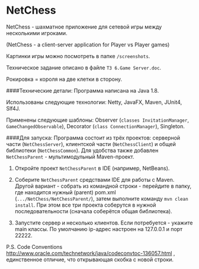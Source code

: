 ﻿NetChess
========
NetChess - шахматное приложение для сетевой игры между несколькими игроками.

(NetChess - a client-server application for Player vs Player games)

Картинки игры можно посмотреть в папке `/screenshots`.

Техническое задание описано в файле `ТЗ 6.Game Server.doc`.

Рокировка = короля на две клетки в сторону.

####Технические детали:
Программа написана на Java 1.8.

Использованы следующие технологии: Netty, JavaFX, Maven, JUnit4, Slf4J.

Применены следующие шаблоны: Observer (`classes InvitationManager`, `GameChangedObservable`), Decorator (`class ConnectionManager`), Singleton.

####Для запуска:
Программа состоит из трёх проектов: серверной части (`NetChessServer`), клиентской части (`NetChessClient`) и общей библиотеки (`NetChessCommon`). Для удобства также добавлен `NetChessParent` - мультимодульный Maven-проект.

1) Откройте проект `NetChessParent` в IDE (например, NetBeans).

2) Соберите `NetChessParent` средствами IDE для работы с Maven. Другой вариант - собрать из командной строки - перейдите в папку, где находится нужный (parent) pom.xml (`.../NetChess/NetChessParent/`), затем выполните команду `mvn clean install`.
При этом все три проекта соберутся в нужной последовательности (сначала соберётся общая библиотека).

3) Запустите сервер и несколько клиентов. Если потребуется - укажите main классы. По умолчанию ip-адрес настроен на 127.0.0.1 и порт 22222.

P.S.
Code Conventions http://www.oracle.com/technetwork/java/codeconvtoc-136057.html , единственное отличие, что открывающая скобка с новой строки.
